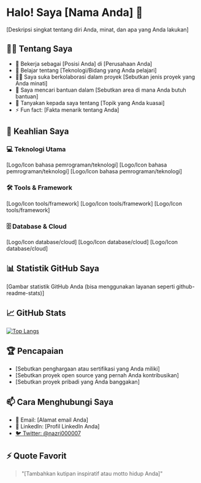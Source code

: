 # Halo! Saya [Nama Anda] 👋

[Deskripsi singkat tentang diri Anda, minat, dan apa yang Anda lakukan]

## 🙋‍♂️ Tentang Saya

* 💼 Bekerja sebagai [Posisi Anda] di [Perusahaan Anda]
* 🌱 Belajar tentang [Teknologi/Bidang yang Anda pelajari]
* 👯‍♀️ Saya suka berkolaborasi dalam proyek [Sebutkan jenis proyek yang Anda minati]
* 🤔 Saya mencari bantuan dalam [Sebutkan area di mana Anda butuh bantuan]
* 💬 Tanyakan kepada saya tentang [Topik yang Anda kuasai]
* ⚡ Fun fact: [Fakta menarik tentang Anda]

## 🚀 Keahlian Saya

### 💻 Teknologi Utama
[Logo/Icon bahasa pemrograman/teknologi] [Logo/Icon bahasa pemrograman/teknologi] [Logo/Icon bahasa pemrograman/teknologi]

### 🛠️ Tools & Framework
[Logo/Icon tools/framework] [Logo/Icon tools/framework] [Logo/Icon tools/framework]

### 🗄️ Database & Cloud
[Logo/Icon database/cloud] [Logo/Icon database/cloud] [Logo/Icon database/cloud]

## 📊 Statistik GitHub Saya

[Gambar statistik GitHub Anda (bisa menggunakan layanan seperti github-readme-stats)]

## 📈 GitHub Stats

[![Top Langs](https://github-readme-stats.vercel.app/api/top-langs/?username=username_anda)](https://github.com/anuraghazra/github-readme-stats)

## 🏆 Pencapaian

* [Sebutkan penghargaan atau sertifikasi yang Anda miliki]
* [Sebutkan proyek open source yang pernah Anda kontribusikan]
* [Sebutkan proyek pribadi yang Anda banggakan]

## 📫 Cara Menghubungi Saya

* 📧 Email: [Alamat email Anda]
* 💼 LinkedIn: [Profil LinkedIn Anda]
* [🐦 Twitter: @nazri000007](https://twitter.com/nazri000007)

## ⚡ Quote Favorit

> "[Tambahkan kutipan inspiratif atau motto hidup Anda]"
